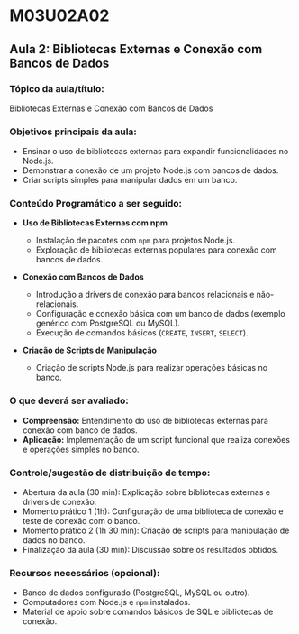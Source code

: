 # **M03U02A02**

## **Aula 2: Bibliotecas Externas e Conexão com Bancos de Dados**

### **Tópico da aula/título:**

Bibliotecas Externas e Conexão com Bancos de Dados

### **Objetivos principais da aula:**

- Ensinar o uso de bibliotecas externas para expandir funcionalidades no Node.js.
- Demonstrar a conexão de um projeto Node.js com bancos de dados.
- Criar scripts simples para manipular dados em um banco.

### **Conteúdo Programático a ser seguido:**

- **Uso de Bibliotecas Externas com npm**  
  - Instalação de pacotes com `npm` para projetos Node.js.  
  - Exploração de bibliotecas externas populares para conexão com bancos de dados.  

- **Conexão com Bancos de Dados**  
  - Introdução a drivers de conexão para bancos relacionais e não-relacionais.  
  - Configuração e conexão básica com um banco de dados (exemplo genérico com PostgreSQL ou MySQL).  
  - Execução de comandos básicos (`CREATE`, `INSERT`, `SELECT`).  

- **Criação de Scripts de Manipulação**  
  - Criação de scripts Node.js para realizar operações básicas no banco.  

### **O que deverá ser avaliado:**

- **Compreensão:** Entendimento do uso de bibliotecas externas para conexão com banco de dados.  
- **Aplicação:** Implementação de um script funcional que realiza conexões e operações simples no banco.  

### **Controle/sugestão de distribuição de tempo:**

- Abertura da aula (30 min): Explicação sobre bibliotecas externas e drivers de conexão.  
- Momento prático 1 (1h): Configuração de uma biblioteca de conexão e teste de conexão com o banco.  
- Momento prático 2 (1h 30 min): Criação de scripts para manipulação de dados no banco.  
- Finalização da aula (30 min): Discussão sobre os resultados obtidos.  

### **Recursos necessários (opcional):**

- Banco de dados configurado (PostgreSQL, MySQL ou outro).  
- Computadores com Node.js e `npm` instalados.  
- Material de apoio sobre comandos básicos de SQL e bibliotecas de conexão.
  